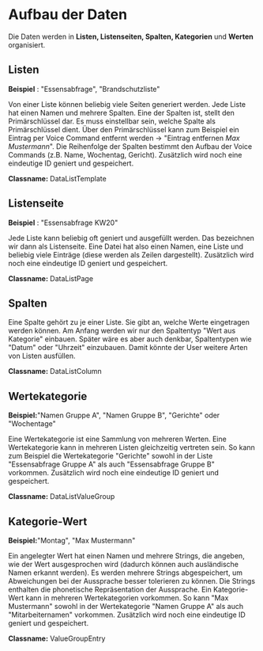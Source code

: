 # Aufbau der Daten

Die Daten werden in **Listen, Listenseiten, Spalten, Kategorien** und **Werten** organisiert.

## Listen

**Beispiel** : "Essensabfrage", "Brandschutzliste"

Von einer Liste können beliebig viele Seiten generiert werden. Jede Liste hat einen Namen und mehrere Spalten. Eine der Spalten ist, stellt den Primärschlüssel dar. Es muss einstellbar sein, welche Spalte als Primärschlüssel dient. Über den Primärschlüssel kann zum Beispiel ein Eintrag per Voice Command entfernt werden → "Eintrag entfernen _Max Mustermann_". Die Reihenfolge der Spalten bestimmt den Aufbau der Voice Commands (z.B. Name, Wochentag, Gericht). Zusätzlich wird noch eine eindeutige ID geniert und gespeichert.

**Classname:** DataListTemplate

## Listenseite

**Beispiel** : "Essensabfrage KW20"

Jede Liste kann beliebig oft geniert und ausgefüllt werden. Das bezeichnen wir dann als Listenseite. Eine Datei hat also einen Namen, eine Liste und beliebig viele Einträge (diese werden als Zeilen dargestellt). Zusätzlich wird noch eine eindeutige ID geniert und gespeichert.

**Classname:** DataListPage

## Spalten

Eine Spalte gehört zu je einer Liste. Sie gibt an, welche Werte eingetragen werden können. Am Anfang werden wir nur den Spaltentyp "Wert aus Kategorie" einbauen. Später wäre es aber auch denkbar, Spaltentypen wie "Datum" oder "Uhrzeit" einzubauen. Damit könnte der User weitere Arten von Listen ausfüllen.

**Classname:** DataListColumn

## Wertekategorie

**Beispiel:**"Namen Gruppe A", "Namen Gruppe B", "Gerichte" oder "Wochentage"

Eine Wertekategorie ist eine Sammlung von mehreren Werten. Eine Wertekategorie kann in mehreren Listen gleichzeitig vertreten sein. So kann zum Beispiel die Wertekategorie "Gerichte" sowohl in der Liste "Essensabfrage Gruppe A" als auch "Essensabfrage Gruppe B" vorkommen. Zusätzlich wird noch eine eindeutige ID geniert und gespeichert.

**Classname:** DataListValueGroup

## Kategorie-Wert

**Beispiel:**"Montag", "Max Mustermann"

Ein angelegter Wert hat einen Namen und mehrere Strings, die angeben, wie der Wert ausgesprochen wird (dadurch können auch ausländische Namen erkannt werden). Es werden mehrere Strings abgespeichert, um Abweichungen bei der Aussprache besser tolerieren zu können. Die Strings enthalten die phonetische Repräsentation der Aussprache. Ein Kategorie-Wert kann in mehreren Wertekategorien vorkommen. So kann "Max Mustermann" sowohl in der Wertekategorie "Namen Gruppe A" als auch "Mitarbeiternamen" vorkommen. Zusätzlich wird noch eine eindeutige ID geniert und gespeichert.

**Classname:** ValueGroupEntry
